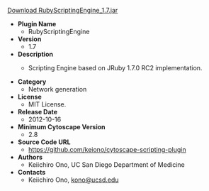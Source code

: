 <a href="RubyScriptingEngine_1.7.jar">Download RubyScriptingEngine_1.7.jar</a>

* __Plugin Name__
  * RubyScriptingEngine
* __Version__
  * 1.7
* __Description__
  * <p>Scripting Engine based on JRuby 1.7.0 RC2 implementation.</p>
* __Category__
  * Network generation
* __License__
  * MIT License.
* __Release Date__
  * 2012-10-16
* __Minimum Cytoscape Version__
  * 2.8
* __Source Code URL__
  * https://github.com/keiono/cytoscape-scripting-plugin
* __Authors__
  * Keiichiro Ono, UC San Diego Department of Medicine
* __Contacts__
  * Keiichiro Ono, kono@ucsd.edu
